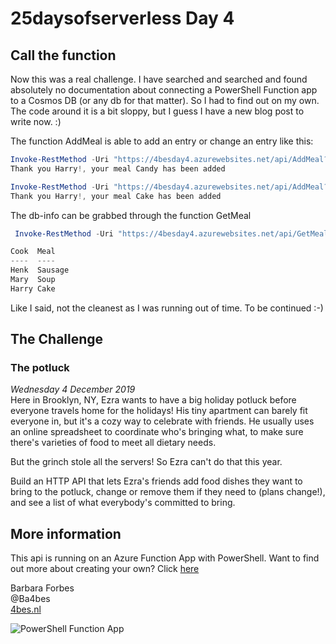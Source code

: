 # 25daysofserverless Day 4

## Call the function

Now this was a real challenge. I have searched and searched and found absolutely no documentation about connecting a PowerShell Function app to a Cosmos DB (or any db for that matter).
So I had to find out on my own. The code around it is a bit sloppy, but I guess I have a new blog post to write now. :)

The function AddMeal is able to add an entry or change an entry like this:

```PowerShell
Invoke-RestMethod -Uri "https://4besday4.azurewebsites.net/api/AddMeal?Cook=Harry&Meal=Candy"
Thank you Harry!, your meal Candy has been added

Invoke-RestMethod -Uri "https://4besday4.azurewebsites.net/api/AddMeal?Cook=Harry&Meal=Cake"
Thank you Harry!, your meal Cake has been added
```

The db-info can be grabbed through the function GetMeal

```PowerShell
 Invoke-RestMethod -Uri "https://4besday4.azurewebsites.net/api/GetMeal"

Cook  Meal
----  ----
Henk  Sausage
Mary  Soup
Harry Cake
```

Like I said, not the cleanest as I was running out of time. To be continued :-)

## The Challenge

### The potluck

*Wednesday 4 December 2019*  
Here in Brooklyn, NY, Ezra wants to have a big holiday potluck before everyone travels home for the holidays! His tiny apartment can barely fit everyone in, but it's a cozy way to celebrate with friends. He usually uses an online spreadsheet to coordinate who's bringing what, to make sure there's varieties of food to meet all dietary needs.

But the grinch stole all the servers! So Ezra can't do that this year.

Build an HTTP API that lets Ezra's friends add food dishes they want to bring to the potluck, change or remove them if they need to (plans change!), and see a list of what everybody's committed to bring.

## More information

 This api is running on an Azure Function App with PowerShell. Want to find out more about creating your own? Click [here]('https://4bes.nl/MSIgnite')

Barbara Forbes  
@Ba4bes  
[4bes.nl](https://4bes.nl)  

![PowerShell Function App](https://4bes.nl/wp-content/uploads/2019/11/PSFunctionApp-300x252.png)
